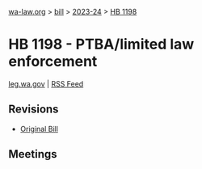 [wa-law.org](/) > [bill](/bill/) > [2023-24](/bill/2023-24/) > [HB 1198](/bill/2023-24/hb/1198/)

# HB 1198 - PTBA/limited law enforcement
[leg.wa.gov](https://app.leg.wa.gov/billsummary?BillNumber=1198&Year=2023&Initiative=false) | [RSS Feed](./rss.xml)

## Revisions
* [Original Bill](1/)

## Meetings
